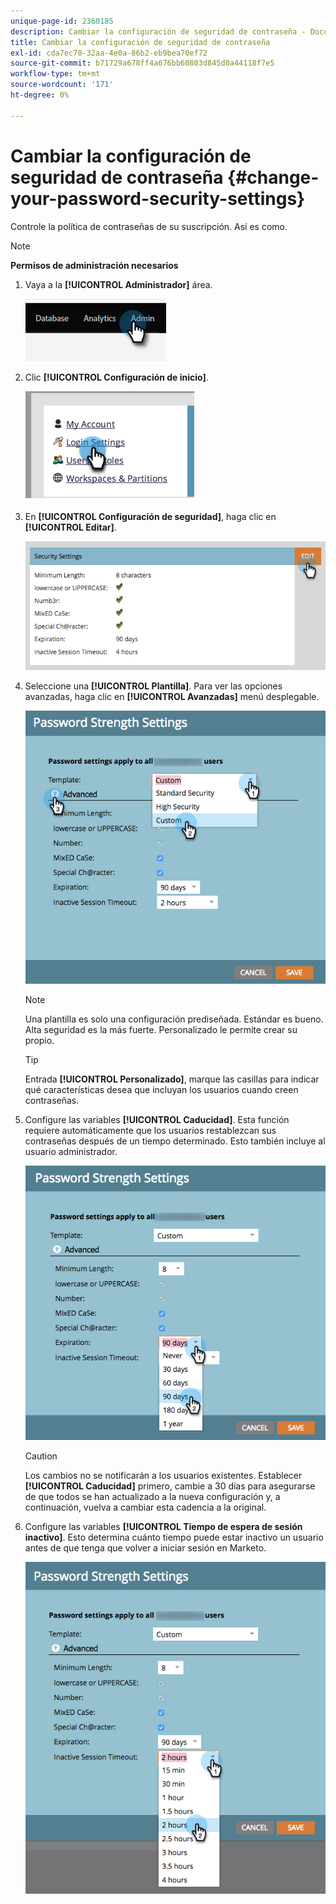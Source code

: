 ```yaml
---
unique-page-id: 2360185
description: Cambiar la configuración de seguridad de contraseña - Documentos de Marketo - Documentación del producto
title: Cambiar la configuración de seguridad de contraseña
exl-id: cda7ec70-32aa-4e0a-86b2-eb9bea70ef72
source-git-commit: b71729a678ff4a676bb60803d845d0a44118f7e5
workflow-type: tm+mt
source-wordcount: '171'
ht-degree: 0%

---
```


# Cambiar la configuración de seguridad de contraseña {#change-your-password-security-settings}

Controle la política de contraseñas de su suscripción. Así es como.

>[!NOTE]
>
>**Permisos de administración necesarios**

1. Vaya a la **[!UICONTROL Administrador]** área.

   ![](assets/change-your-password-security-settings-1.png)

1. Clic **[!UICONTROL Configuración de inicio]**.

   ![](assets/change-your-password-security-settings-2.png)

1. En **[!UICONTROL Configuración de seguridad]**, haga clic en **[!UICONTROL Editar]**.

   ![](assets/change-your-password-security-settings-3.png)

1. Seleccione una **[!UICONTROL Plantilla]**. Para ver las opciones avanzadas, haga clic en **[!UICONTROL Avanzadas]** menú desplegable.

   ![](assets/change-your-password-security-settings-4.png)

   >[!NOTE]
   >
   >Una plantilla es solo una configuración prediseñada. Estándar es bueno. Alta seguridad es la más fuerte. Personalizado le permite crear su propio.

   >[!TIP]
   >
   >Entrada **[!UICONTROL Personalizado]**, marque las casillas para indicar qué características desea que incluyan los usuarios cuando creen contraseñas.

1. Configure las variables **[!UICONTROL Caducidad]**. Esta función requiere automáticamente que los usuarios restablezcan sus contraseñas después de un tiempo determinado. Esto también incluye al usuario administrador.

   ![](assets/change-your-password-security-settings-5.png)

   >[!CAUTION]
   >
   >Los cambios no se notificarán a los usuarios existentes. Establecer **[!UICONTROL Caducidad]** primero, cambie a 30 días para asegurarse de que todos se han actualizado a la nueva configuración y, a continuación, vuelva a cambiar esta cadencia a la original.

1. Configure las variables **[!UICONTROL Tiempo de espera de sesión inactivo]**. Esto determina cuánto tiempo puede estar inactivo un usuario antes de que tenga que volver a iniciar sesión en Marketo.

   ![](assets/change-your-password-security-settings-6.png)
